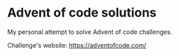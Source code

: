 # Advent of code solutions

My personal attempt to solve Advent of code challenges.

Challenge's website: https://adventofcode.com/